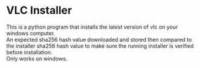 # VLC Installer
This is a python program that installs the latest version of vlc on your windows computer.\
An expected sha256 hash value downloaded and stored then compared to the installer sha256 hash value to make sure the running installer is verified before installation.\
Only works on windows.
